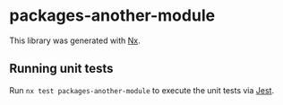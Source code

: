 # packages-another-module

This library was generated with [Nx](https://nx.dev).

## Running unit tests

Run `nx test packages-another-module` to execute the unit tests via [Jest](https://jestjs.io).
